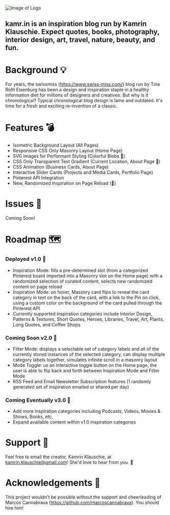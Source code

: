 ![Image of Logo](https://i.imgur.com/hoXPuFR.png)

## kamr.in is an inspiration blog run by Kamrin Klauschie. Expect quotes, books, photography, interior design, art, travel, nature, beauty, and fun.

# Background 💡
For years, the swissmiss (https://www.swiss-miss.com/) blog run by Tina Roth Eisenburg has been a design and inspiration staple in a healthy information diet for millions of designers and creatives. But why is it chronological? Typical chronological blog design is lame and outdated. It's time for a fresh and exciting re-invention of a classic. 

# Features 💣
- Isometric Background Layout (All Pages)
- Responsive CSS Only Masonry Layout (Home Page)
- SVG Images for Performant Styling (Colorful Blobs 🎨)
- CSS Only Transparent Text Gradient (Current Location, About Page 🌈)
- CSS Animation (Business Cards, About Page)
- Interactive Slider Cards (Projects and Media Cards, Portfolio Page)
- Pinterest API Integration
- New, Randomized Inspiration on Page Reload (🌱)

# Issues 🐛
Coming Soon!

# Roadmap 🗺️

### Deployed v1.0 🚦
- Inspiration Mode: fills a pre-determined slot (from a categorized Pinterest board imported into a Masonry slot on the Home page) with a randomized selection of curated content, selects new randomized content on page reload
- Inspiration Mode: on hover, Masonry card flips to reveal the card category in text on the back of the card, with a link to the Pin on click, using a custom color on the background of the card pulled through the Pinterest API
- Currently supported inspiration categories include Interior Design, Patterns & Textures, Short Quotes, Heroes, Libraries, Travel, Art, Plants, Long Quotes, and Coffee Shops

### Coming Soon v2.0 🚧
- Filter Mode: displays a selectable set of category labels and all of the currently stored instances of the selected category, can display multiple category labels together, simulates infinite scroll in a masonry layout 
- Mode Toggle: us an interactive toggle button on the Home page, the user is able to flip back and forth between Inspiration Mode and Filter Mode
- RSS Feed and Email Newsletter Subscription features (1 randomly generated set of inspiration emailed or shared per day)

### Coming Eventually v3.0 🚀
- Add more inspiration categories including Podcasts, Videos, Movies & Shows, Books, etc.
- Expand available content within v1.0 inspiration categories

# Support 🧩
Feel free to email the creator, Kamrin Klauschie, at kamrin.klauschie@gmail.com! She'd love to hear from you. 🤗

# Acknowledgements 👊
This project wouldn't be possible without the support and cheerleading of Marcos Cannabrava (https://github.com/marcoscannabrava). You should hire him! 
